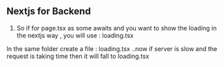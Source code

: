 ## Nextjs for Backend 

1. So if for page.tsx as some awaits and you want to show the loading in the nextjs way , you will use : loading.tsx 

In the same folder create a file : loading.tsx ..now if server is slow and the request is taking time then it will fall to loading.tsx 

